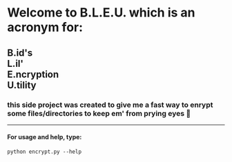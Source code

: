 # Welcome to B.L.E.U. which is an acronym for:

B.id's       
L.il'  
E.ncryption  
U.tility  
-------
### this side project was created to give me a fast way to enrypt some files/directories to keep em' from prying eyes 👀
-------
#### For usage and help, type:
```
python encrypt.py --help
```